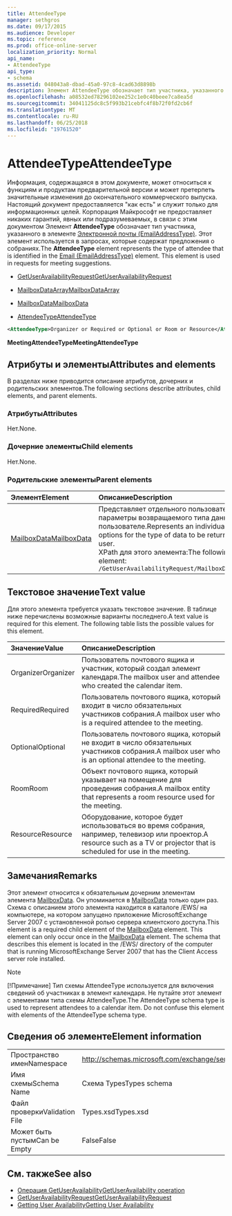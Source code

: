 ```yaml
---
title: AttendeeType
manager: sethgros
ms.date: 09/17/2015
ms.audience: Developer
ms.topic: reference
ms.prod: office-online-server
localization_priority: Normal
api_name:
- AttendeeType
api_type:
- schema
ms.assetid: 048043a8-dbad-45a0-97c8-4cad63d8898b
description: Элемент AttendeeType обозначает тип участника, указанного в элементе Электронной почты (EmailAddressType). Этот элемент используется в запросах, которые содержат предложения о собраниях.
ms.openlocfilehash: a08532ed78296102ee252c1e0c40beee7ca8ea5d
ms.sourcegitcommit: 34041125dc8c5f993b21cebfc4f8b72f0fd2cb6f
ms.translationtype: MT
ms.contentlocale: ru-RU
ms.lasthandoff: 06/25/2018
ms.locfileid: "19761520"
---
```

# <a name="attendeetype"></a><span data-ttu-id="66ee8-104">AttendeeType</span><span class="sxs-lookup"><span data-stu-id="66ee8-104">AttendeeType</span></span>

<span data-ttu-id="66ee8-p102">Информация, содержащаяся в этом документе, может относиться к функциям и продуктам предварительной версии и может претерпеть значительные изменения до окончательного коммерческого выпуска. Настоящий документ предоставляется "как есть" и служит только для информационных целей. Корпорация Майкрософт не предоставляет никаких гарантий, явных или подразумеваемых, в связи с этим документом Элемент **AttendeeType** обозначает тип участника, указанного в элементе [Электронной почты (EmailAddressType)](email-emailaddresstype.md). Этот элемент используется в запросах, которые содержат предложения о собраниях.</span><span class="sxs-lookup"><span data-stu-id="66ee8-p102">The **AttendeeType** element represents the type of attendee that is identified in the [Email (EmailAddressType)](email-emailaddresstype.md) element. This element is used in requests for meeting suggestions.</span></span> 
  
- [<span data-ttu-id="66ee8-107">GetUserAvailabilityRequest</span><span class="sxs-lookup"><span data-stu-id="66ee8-107">GetUserAvailabilityRequest</span></span>](getuseravailabilityrequest.md)
  
- [<span data-ttu-id="66ee8-108">MailboxDataArray</span><span class="sxs-lookup"><span data-stu-id="66ee8-108">MailboxDataArray</span></span>](mailboxdataarray.md)
  
- [<span data-ttu-id="66ee8-109">MailboxData</span><span class="sxs-lookup"><span data-stu-id="66ee8-109">MailboxData</span></span>](mailboxdata.md)
  
- [<span data-ttu-id="66ee8-110">AttendeeType</span><span class="sxs-lookup"><span data-stu-id="66ee8-110">AttendeeType</span></span>](attendeetype.md)
  
```xml
<AttendeeType>Organizer or Required or Optional or Room or Resource</AttendeeType>
```

 <span data-ttu-id="66ee8-111">**MeetingAttendeeType**</span><span class="sxs-lookup"><span data-stu-id="66ee8-111">**MeetingAttendeeType**</span></span>
## <a name="attributes-and-elements"></a><span data-ttu-id="66ee8-112">Атрибуты и элементы</span><span class="sxs-lookup"><span data-stu-id="66ee8-112">Attributes and elements</span></span>

<span data-ttu-id="66ee8-113">В разделах ниже приводится описание атрибутов, дочерних и родительских элементов.</span><span class="sxs-lookup"><span data-stu-id="66ee8-113">The following sections describe attributes, child elements, and parent elements.</span></span>
  
### <a name="attributes"></a><span data-ttu-id="66ee8-114">Атрибуты</span><span class="sxs-lookup"><span data-stu-id="66ee8-114">Attributes</span></span>

<span data-ttu-id="66ee8-115">Нет.</span><span class="sxs-lookup"><span data-stu-id="66ee8-115">None.</span></span>
  
### <a name="child-elements"></a><span data-ttu-id="66ee8-116">Дочерние элементы</span><span class="sxs-lookup"><span data-stu-id="66ee8-116">Child elements</span></span>

<span data-ttu-id="66ee8-117">Нет.</span><span class="sxs-lookup"><span data-stu-id="66ee8-117">None.</span></span>
  
### <a name="parent-elements"></a><span data-ttu-id="66ee8-118">Родительские элементы</span><span class="sxs-lookup"><span data-stu-id="66ee8-118">Parent elements</span></span>

|<span data-ttu-id="66ee8-119">**Элемент**</span><span class="sxs-lookup"><span data-stu-id="66ee8-119">**Element**</span></span>|<span data-ttu-id="66ee8-120">**Описание**</span><span class="sxs-lookup"><span data-stu-id="66ee8-120">**Description**</span></span>|
|:-----|:-----|
|[<span data-ttu-id="66ee8-121">MailboxData</span><span class="sxs-lookup"><span data-stu-id="66ee8-121">MailboxData</span></span>](mailboxdata.md) <br/> |<span data-ttu-id="66ee8-122">Представляет отдельного пользователя почтового ящика и параметры возвращаемого типа данных об этом пользователе.</span><span class="sxs-lookup"><span data-stu-id="66ee8-122">Represents an individual mailbox user and options for the type of data to be returned about the mailbox user.</span></span>  <br/> <span data-ttu-id="66ee8-123">XPath для этого элемента:</span><span class="sxs-lookup"><span data-stu-id="66ee8-123">The following is the XPath to this element:</span></span>  <br/>  `/GetUserAvailabilityRequest/MailboxDataArray[i]/MailboxData` <br/> |
   
## <a name="text-value"></a><span data-ttu-id="66ee8-124">Текстовое значение</span><span class="sxs-lookup"><span data-stu-id="66ee8-124">Text value</span></span>

<span data-ttu-id="66ee8-p103">Для этого элемента требуется указать текстовое значение. В таблице ниже перечислены возможные варианты последнего.</span><span class="sxs-lookup"><span data-stu-id="66ee8-p103">A text value is required for this element. The following table lists the possible values for this element.</span></span>
  
|<span data-ttu-id="66ee8-127">**Значение**</span><span class="sxs-lookup"><span data-stu-id="66ee8-127">**Value**</span></span>|<span data-ttu-id="66ee8-128">**Описание**</span><span class="sxs-lookup"><span data-stu-id="66ee8-128">**Description**</span></span>|
|:-----|:-----|
|<span data-ttu-id="66ee8-129">Organizer</span><span class="sxs-lookup"><span data-stu-id="66ee8-129">Organizer</span></span>  <br/> |<span data-ttu-id="66ee8-130">Пользователь почтового ящика и участник, который создал элемент календаря.</span><span class="sxs-lookup"><span data-stu-id="66ee8-130">The mailbox user and attendee who created the calendar item.</span></span>  <br/> |
|<span data-ttu-id="66ee8-131">Required</span><span class="sxs-lookup"><span data-stu-id="66ee8-131">Required</span></span>  <br/> |<span data-ttu-id="66ee8-132">Пользователь почтового ящика, который входит в число обязательных участников собрания.</span><span class="sxs-lookup"><span data-stu-id="66ee8-132">A mailbox user who is a required attendee to the meeting.</span></span>  <br/> |
|<span data-ttu-id="66ee8-133">Optional</span><span class="sxs-lookup"><span data-stu-id="66ee8-133">Optional</span></span>  <br/> |<span data-ttu-id="66ee8-134">Пользователь почтового ящика, который не входит в число обязательных участников собрания.</span><span class="sxs-lookup"><span data-stu-id="66ee8-134">A mailbox user who is an optional attendee to the meeting.</span></span>  <br/> |
|<span data-ttu-id="66ee8-135">Room</span><span class="sxs-lookup"><span data-stu-id="66ee8-135">Room</span></span>  <br/> |<span data-ttu-id="66ee8-136">Объект почтового ящика, который указывает на помещение для проведения собрания.</span><span class="sxs-lookup"><span data-stu-id="66ee8-136">A mailbox entity that represents a room resource used for the meeting.</span></span>  <br/> |
|<span data-ttu-id="66ee8-137">Resource</span><span class="sxs-lookup"><span data-stu-id="66ee8-137">Resource</span></span>  <br/> |<span data-ttu-id="66ee8-138">Оборудование, которое будет использоваться во время собрания, например, телевизор или проектор.</span><span class="sxs-lookup"><span data-stu-id="66ee8-138">A resource such as a TV or projector that is scheduled for use in the meeting.</span></span>  <br/> |
   
## <a name="remarks"></a><span data-ttu-id="66ee8-139">Замечания</span><span class="sxs-lookup"><span data-stu-id="66ee8-139">Remarks</span></span>

<span data-ttu-id="66ee8-p104">Этот элемент относится к обязательным дочерним элементам элемента [MailboxData](mailboxdata.md). Он упоминается в [MailboxData](mailboxdata.md) только один раз. Схема с описанием этого элемента находится в каталоге /EWS/ на компьютере, на котором запущено приложение MicrosoftExchange Server 2007 с установленной ролью сервера клиентского доступа.</span><span class="sxs-lookup"><span data-stu-id="66ee8-p104">This element is a required child element of the [MailboxData](mailboxdata.md) element. This element can only occur once in the [MailboxData](mailboxdata.md) element. The schema that describes this element is located in the /EWS/ directory of the computer that is running MicrosoftExchange Server 2007 that has the Client Access server role installed.</span></span> 
  
> [!NOTE]
> <span data-ttu-id="66ee8-p105">[!Примечание] Тип схемы AttendeeType используется для включения сведений об участниках в элемент календаря. Не путайте этот элемент с элементами типа схемы AttendeeType.</span><span class="sxs-lookup"><span data-stu-id="66ee8-p105">The AttendeeType schema type is used to represent attendees to a calendar item. Do not confuse this element with elements of the AttendeeType schema type.</span></span> 
  
## <a name="element-information"></a><span data-ttu-id="66ee8-145">Сведения об элементе</span><span class="sxs-lookup"><span data-stu-id="66ee8-145">Element information</span></span>

|||
|:-----|:-----|
|<span data-ttu-id="66ee8-146">Пространство имен</span><span class="sxs-lookup"><span data-stu-id="66ee8-146">Namespace</span></span>  <br/> |http://schemas.microsoft.com/exchange/services/2006/types  <br/> |
|<span data-ttu-id="66ee8-147">Имя схемы</span><span class="sxs-lookup"><span data-stu-id="66ee8-147">Schema Name</span></span>  <br/> |<span data-ttu-id="66ee8-148">Схема Types</span><span class="sxs-lookup"><span data-stu-id="66ee8-148">Types schema</span></span>  <br/> |
|<span data-ttu-id="66ee8-149">Файл проверки</span><span class="sxs-lookup"><span data-stu-id="66ee8-149">Validation File</span></span>  <br/> |<span data-ttu-id="66ee8-150">Types.xsd</span><span class="sxs-lookup"><span data-stu-id="66ee8-150">Types.xsd</span></span>  <br/> |
|<span data-ttu-id="66ee8-151">Может быть пустым</span><span class="sxs-lookup"><span data-stu-id="66ee8-151">Can be Empty</span></span>  <br/> |<span data-ttu-id="66ee8-152">False</span><span class="sxs-lookup"><span data-stu-id="66ee8-152">False</span></span>  <br/> |
   
## <a name="see-also"></a><span data-ttu-id="66ee8-153">См. также</span><span class="sxs-lookup"><span data-stu-id="66ee8-153">See also</span></span>

- [<span data-ttu-id="66ee8-154">Операция GetUserAvailability</span><span class="sxs-lookup"><span data-stu-id="66ee8-154">GetUserAvailability operation</span></span>](getuseravailability-operation.md)
- [<span data-ttu-id="66ee8-155">GetUserAvailabilityRequest</span><span class="sxs-lookup"><span data-stu-id="66ee8-155">GetUserAvailabilityRequest</span></span>](getuseravailabilityrequest.md)
- [<span data-ttu-id="66ee8-156">Getting User Availability</span><span class="sxs-lookup"><span data-stu-id="66ee8-156">Getting User Availability</span></span>](http://msdn.microsoft.com/library/d4133fcb-9b0f-4e6b-aadf-a389da83516a%28Office.15%29.aspx)

